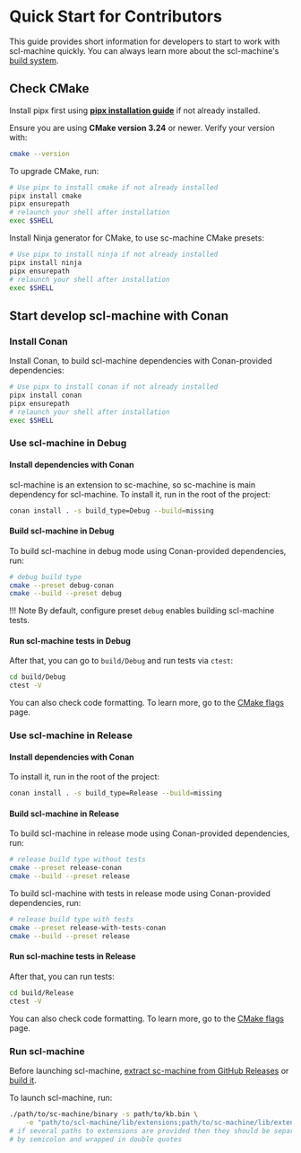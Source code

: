 # Quick Start for Contributors

This guide provides short information for developers to start to work with scl-machine quickly. You can always learn more about the scl-machine's [build system](build_system.md).

## Check CMake

Install pipx first using [**pipx installation guide**](https://pipx.pypa.io/stable/installation/) if not already installed.

Ensure you are using **CMake version 3.24** or newer. Verify your version with:

```sh
cmake --version
```

To upgrade CMake, run:
  
```sh
# Use pipx to install cmake if not already installed
pipx install cmake
pipx ensurepath
# relaunch your shell after installation
exec $SHELL
```

Install Ninja generator for CMake, to use sc-machine CMake presets:

```sh
# Use pipx to install ninja if not already installed
pipx install ninja
pipx ensurepath
# relaunch your shell after installation
exec $SHELL
```

## Start develop scl-machine with Conan

### Install Conan

Install Conan, to build scl-machine dependencies with Conan-provided dependencies:

```sh
# Use pipx to install conan if not already installed
pipx install conan
pipx ensurepath
# relaunch your shell after installation
exec $SHELL
```

### Use scl-machine in Debug

#### Install dependencies with Conan

scl-machine is an extension to sc-machine, so sc-machine is main dependency for scl-machine. To install it, run in the root of the project:

```sh
conan install . -s build_type=Debug --build=missing
```

#### Build scl-machine in Debug

To build scl-machine in debug mode using Conan-provided dependencies, run:

```sh
# debug build type
cmake --preset debug-conan
cmake --build --preset debug
```

!!! Note
    By default, configure preset `debug` enables building scl-machine tests.

#### Run scl-machine tests in Debug

After that, you can go to `build/Debug` and run tests via `ctest`:

```sh
cd build/Debug
ctest -V
```

You can also check code formatting. To learn more, go to the [CMake flags](cmake_flags.md) page.

### Use scl-machine in Release

#### Install dependencies with Conan

To install it, run in the root of the project:

```sh
conan install . -s build_type=Release --build=missing
```

#### Build scl-machine in Release

To build scl-machine in release mode using Conan-provided dependencies, run:

```sh
# release build type without tests
cmake --preset release-conan
cmake --build --preset release
```

To build scl-machine with tests in release mode using Conan-provided dependencies, run:

```sh
# release build type with tests
cmake --preset release-with-tests-conan
cmake --build --preset release
```

#### Run scl-machine tests in Release

After that, you can run tests:

```sh
cd build/Release
ctest -V
```

You can also check code formatting. To learn more, go to the [CMake flags](cmake_flags.md) page.

### Run scl-machine

Before launching scl-machine, [extract sc-machine from GitHub Releases](https://ostis-ai.github.io/sc-machine/quick_start/#github-releases) or [build it](https://ostis-ai.github.io/sc-machine/build/quick_start/).

To launch scl-machine, run:

```sh
./path/to/sc-machine/binary -s path/to/kb.bin \
    -e "path/to/scl-machine/lib/extensions;path/to/sc-machine/lib/extensions"
# if several paths to extensions are provided then they should be separated 
# by semicolon and wrapped in double quotes
```
